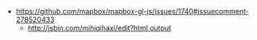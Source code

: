 - https://github.com/mapbox/mapbox-gl-js/issues/1740#issuecomment-278520433
  - http://jsbin.com/mihiqihaxi/edit?html,output
